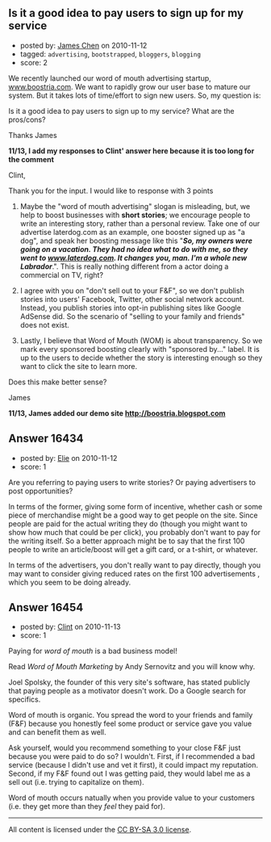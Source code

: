 ## Is it a good idea to pay users to sign up for my service

- posted by: [James Chen](https://stackexchange.com/users/-1/5368-james-chen) on 2010-11-12
- tagged: `advertising`, `bootstrapped`, `bloggers`, `blogging`
- score: 2

We recently launched our word of mouth advertising startup, www.boostria.com. We want to rapidly grow our user base to mature our system. But it takes lots of time/effort to sign new users. So, my question is:

Is it a good idea to pay users to sign up to my service? What are the pros/cons?

Thanks
James

**11/13, I add my responses to Clint' answer here because it is too long for the comment**

Clint,

Thank you for the input. I would like to response with 3 points

 1. Maybe the "word of mouth advertising" slogan is misleading, but, we help to boost businesses with **short stories**; we encourage people to write an interesting story, rather than a personal review. Take one of our advertise laterdog.com as an example, one booster signed up as "a dog", and speak her boosting message like this "***So, my owners were going on a vacation. They had no idea what to do with me, so they went to www.laterdog.com. It changes you, man. I'm a whole new Labrador***.". This is really nothing different from a actor doing a commercial on TV, right?

 2. I agree with you on "don't sell out to your F&F", so we don't publish stories into users' Facebook, Twitter, other social network account. Instead, you publish stories into opt-in publishing sites like Google AdSense did. So the scenario of "selling to your family and friends" does not exist. 

 3. Lastly, I believe that Word of Mouth (WOM) is about transparency. So we mark every sponsored boosting clearly with "sponsored by..." label. It is up to the users to decide whether the story is interesting enough so they want to click the site to learn more.

Does this make better sense?

James

**11/13, James added our demo site http://boostria.blogspot.com**



## Answer 16434

- posted by: [Elie](https://stackexchange.com/users/-1/1752-elie) on 2010-11-12
- score: 1

Are you referring to paying users to write stories? Or paying advertisers to post opportunities?

In terms of the former, giving some form of incentive, whether cash or some piece of merchandise might be a good way to get people on the site. Since people are paid for the actual writing they do (though you might want to show how much that could be per click), you probably don't want to pay for the writing itself. So a better approach might be to say that the first 100 people to write an article/boost will get a gift card, or a t-shirt, or whatever.

In terms of the advertisers, you don't really want to pay directly, though you may want to consider giving reduced rates on the first 100 advertisements , which you seem to be doing already.


## Answer 16454

- posted by: [Clint](https://stackexchange.com/users/-1/1100-clint) on 2010-11-13
- score: 1

Paying for *word of mouth* is a bad business model!

Read *Word of Mouth Marketing* by Andy Sernovitz and you will know why.

Joel Spolsky, the founder of this very site's software, has stated publicly that paying people as a motivator doesn't work. Do a Google search for specifics.

Word of mouth is organic. You spread the word to your friends and family (F&F) because you honestly feel some product or service gave you value and can benefit them as well.

Ask yourself, would you recommend something to your close F&F just because you were paid to do so? I wouldn't. First, if I recommended a bad service (because I didn't use and vet it first), it could impact my reputation. Second, if my F&F found out I was getting paid, they would label me as a sell out (i.e. trying to capitalize on them).

Word of mouth occurs natually when you provide value to your customers (i.e. they get more than they *feel* they paid for).



---

All content is licensed under the [CC BY-SA 3.0 license](https://creativecommons.org/licenses/by-sa/3.0/).
